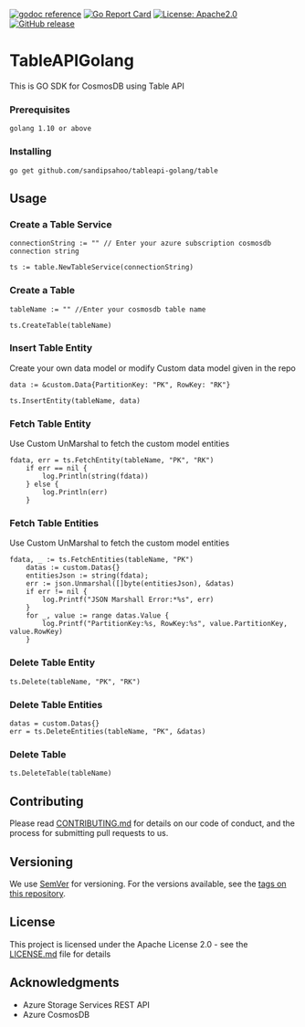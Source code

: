 [![godoc reference](https://img.shields.io/badge/godoc-reference-blue.svg)](https://godoc.org/github.com/sandipsahoo/tableapi-golang/table) [![Go Report Card](https://goreportcard.com/badge/github.com/sandipsahoo/tableapi-golang)](https://goreportcard.com/report/github.com/sandipsahoo/tableapi-golang) [![License: Apache2.0](https://img.shields.io/badge/License-Apache2.0-green.svg)](https://opensource.org/licenses/Apache-2.0)[![GitHub release](https://img.shields.io/badge/release-v1.0--alpha-yellowgreen)](https://github.com/sandipsahoo/tableapi-golang/releases/)

# TableAPIGolang
This is GO SDK for CosmosDB using Table API

### Prerequisites

```
golang 1.10 or above
```

### Installing

```
go get github.com/sandipsahoo/tableapi-golang/table

```

## Usage

### Create a Table Service

```
connectionString := "" // Enter your azure subscription cosmosdb connection string

ts := table.NewTableService(connectionString)
```
### Create a Table

```
tableName := "" //Enter your cosmosdb table name

ts.CreateTable(tableName)

```
### Insert Table Entity
Create your own data model or modify Custom data model given in the repo

```
data := &custom.Data{PartitionKey: "PK", RowKey: "RK"}

ts.InsertEntity(tableName, data)

```

### Fetch Table Entity
Use Custom UnMarshal to fetch the custom model entities
```
fdata, err = ts.FetchEntity(tableName, "PK", "RK")
	if err == nil {
		log.Println(string(fdata))
	} else {
		log.Println(err)
	}

```
### Fetch Table Entities
Use Custom UnMarshal to fetch the custom model entities

```
fdata, _ := ts.FetchEntities(tableName, "PK")
	datas := custom.Datas{}
	entitiesJson := string(fdata);
	err := json.Unmarshal([]byte(entitiesJson), &datas)
	if err != nil {
		log.Printf("JSON Marshall Error:*%s", err)
	}
	for _, value := range datas.Value {
		log.Printf("PartitionKey:%s, RowKey:%s", value.PartitionKey, value.RowKey)
	}

```
### Delete Table Entity

```
ts.Delete(tableName, "PK", "RK")

```
### Delete Table Entities

```
datas = custom.Datas{}
err = ts.DeleteEntities(tableName, "PK", &datas)

```

### Delete Table

```
ts.DeleteTable(tableName)

```
## Contributing

Please read [CONTRIBUTING.md](https://github.com/sandipsahoo/tableapi-golang/blob/master/CONTRIBUTING.md) for details on our code of conduct, and the process for submitting pull requests to us.

## Versioning

We use [SemVer](http://semver.org/) for versioning. For the versions available, see the [tags on this repository](https://github.com/sandipsahoo/tableapi-golang/tags). 

## License

This project is licensed under the Apache License 2.0 - see the [LICENSE.md](https://github.com/sandipsahoo/tableapi-golang/blob/master/LICENSE) file for details

## Acknowledgments

* Azure Storage Services REST API
* Azure CosmosDB


